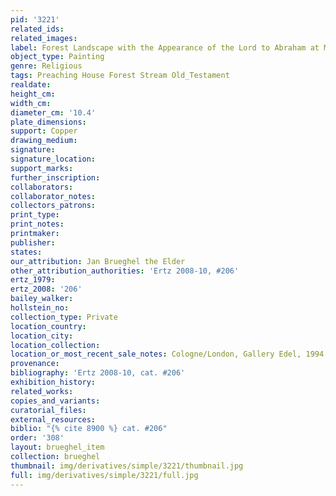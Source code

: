 ```yaml
---
pid: '3221'
related_ids: 
related_images: 
label: Forest Landscape with the Appearance of the Lord to Abraham at Mamre
object_type: Painting
genre: Religious
tags: Preaching House Forest Stream Old_Testament
realdate: 
height_cm: 
width_cm: 
diameter_cm: '10.4'
plate_dimensions: 
support: Copper
drawing_medium: 
signature: 
signature_location: 
support_marks: 
further_inscription: 
collaborators: 
collaborator_notes: 
collectors_patrons: 
print_type: 
print_notes: 
printmaker: 
publisher: 
states: 
our_attribution: Jan Brueghel the Elder
other_attribution_authorities: 'Ertz 2008-10, #206'
ertz_1979: 
ertz_2008: '206'
bailey_walker: 
hollstein_no: 
collection_type: Private
location_country: 
location_city: 
location_collection: 
location_or_most_recent_sale_notes: Cologne/London, Gallery Edel, 1994
provenance: 
bibliography: 'Ertz 2008-10, cat. #206'
exhibition_history: 
related_works: 
copies_and_variants: 
curatorial_files: 
external_resources: 
biblio: "{% cite 8900 %} cat. #206"
order: '308'
layout: brueghel_item
collection: brueghel
thumbnail: img/derivatives/simple/3221/thumbnail.jpg
full: img/derivatives/simple/3221/full.jpg
---
```

